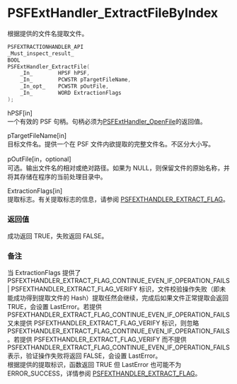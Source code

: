 # PSFExtHandler_ExtractFileByIndex
根据提供的文件名提取文件。
````c
PSFEXTRACTIONHANDLER_API
_Must_inspect_result_
BOOL
PSFExtHandler_ExtractFile(
	_In_		HPSF hPSF,
	_In_		PCWSTR pTargetFileName,
	_In_opt_	PCWSTR pOutFile,
	_In_		WORD ExtractionFlags
);
````
hPSF\[in\]  
一个有效的 PSF 句柄。句柄必须为[PSFExtHandler_OpenFile](PSFExtHandler_OpenFile_zh-Hans.md)的返回值。

pTargetFileName\[in\]  
目标文件名。提供一个在 PSF 文件内欲提取的完整文件名。不区分大小写。

pOutFile\[in，optional\]  
可选。输出文件名的相对或绝对路径。如果为 NULL，则保留文件的原始名称，并将其存储在程序的当前处理目录中。

ExtractionFlags\[in\]  
提取标志。有关提取标志的信息，请参阅 [PSFEXTHANDLER_EXTRACT_FLAG](PSFEXTHANDLER_EXTRACT_FLAG_zh-Hans.md)。  
### 返回值
成功返回 TRUE，失败返回 FALSE。  
### 备注
当 ExtractionFlags 提供了 PSFEXTHANDLER_EXTRACT_FLAG_CONTINUE_EVEN_IF_OPERATION_FAILS | PSFEXTHANDLER_EXTRACT_FLAG_VERIFY 标识，文件校验操作失败（即未能成功得到提取文件的 Hash）提取任然会继续，完成后如果文件正常提取会返回 TRUE，会设置 LastError。若提供 PSFEXTHANDLER_EXTRACT_FLAG_CONTINUE_EVEN_IF_OPERATION_FAILS 又未提供 PSFEXTHANDLER_EXTRACT_FLAG_VERIFY 标识，则忽略 PSFEXTHANDLER_EXTRACT_FLAG_CONTINUE_EVEN_IF_OPERATION_FAILS。若提供 PSFEXTHANDLER_EXTRACT_FLAG_VERIFY 而不提供 PSFEXTHANDLER_EXTRACT_FLAG_CONTINUE_EVEN_IF_OPERATION_FAILS 表示，验证操作失败将返回 FALSE，会设置 LastError。  
根据提供的提取标识，函数返回 TRUE 但 LastError 也可能不为 ERROR_SUCCESS，详情参阅 [PSFEXTHANDLER_EXTRACT_FLAG](PSFEXTHANDLER_EXTRACT_FLAG_zh-Hans.md)。
